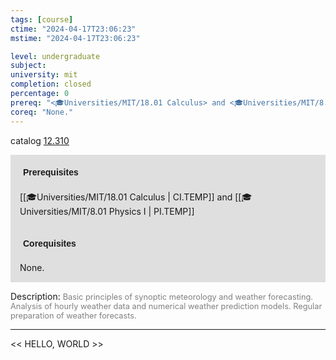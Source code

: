 ```yaml
---
tags: [course]
ctime: "2024-04-17T23:06:23"
mstime: "2024-04-17T23:06:23"

level: undergraduate
subject: 
university: mit
completion: closed
percentage: 0
prereq: "<🎓Universities/MIT/18.01 Calculus> and <🎓Universities/MIT/8.01 Physics I>"
coreq: "None."
---
```


catalog [12.310](http://student.mit.edu/catalog/m12a.html#12.310)

<span style="display: block; padding: 15px; background-color: rgb(100, 100, 100, 0.2);"><font id="m_prereq755_0" style="display: block; font-family: Arial, sans-serif; font-weight: bold; padding: 5px">Prerequisites</font><br><span id="prereq755_0">[[🎓Universities/MIT/18.01 Calculus | CI.TEMP]] and [[🎓Universities/MIT/8.01 Physics I | PI.TEMP]]</span></span>
<span style="display: block; padding: 15px; background-color: rgb(100, 100, 100, 0.2);"><font id="m_coreq755_0" style="display: block; font-family: Arial, sans-serif; font-weight: bold; padding: 5px">Corequisites</font><br><span id="coreq755_0">None.</span></span>

<font style="">Description:</font>
<font style="color: grey; font-size: 0.8rem;">Basic principles of synoptic meteorology and weather forecasting. Analysis of hourly weather data and numerical weather prediction models. Regular preparation of weather forecasts.</font>



---

<< HELLO, WORLD >>
